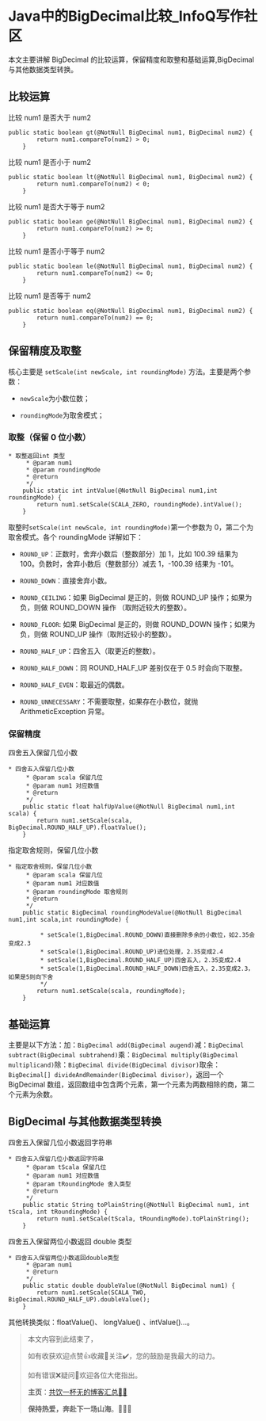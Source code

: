 # Java中的BigDecimal比较_InfoQ写作社区
本文主要讲解 BigDecimal 的比较运算，保留精度和取整和基础运算,BigDecimal 与其他数据类型转换。

比较运算
----

比较 num1 是否大于 num2

```
public static boolean gt(@NotNull BigDecimal num1, BigDecimal num2) {
        return num1.compareTo(num2) > 0;
    }
```

比较 num1 是否小于 num2

```
public static boolean lt(@NotNull BigDecimal num1, BigDecimal num2) {
        return num1.compareTo(num2) < 0;
    }
```

比较 num1 是否大于等于 num2

```
public static boolean ge(@NotNull BigDecimal num1, BigDecimal num2) {
        return num1.compareTo(num2) >= 0;
    }
```

比较 num1 是否小于等于 num2

```
public static boolean le(@NotNull BigDecimal num1, BigDecimal num2) {
        return num1.compareTo(num2) <= 0;
    }
```

比较 num1 是否等于 num2

```
public static boolean eq(@NotNull BigDecimal num1, BigDecimal num2) {
        return num1.compareTo(num2) == 0;
    }
```

保留精度及取整
-------

核心主要是 `setScale(int newScale, int roundingMode)` 方法。主要是两个参数：

*   `newScale`为小数位数；
    
*   `roundingMode`为取舍模式；
    

### 取整（保留 0 位小数）

```
* 取整返回int 类型
     * @param num1
     * @param roundingMode
     * @return
     */
    public static int intValue(@NotNull BigDecimal num1,int roundingMode) {
        return num1.setScale(SCALA_ZERO, roundingMode).intValue();
    }
```

取整时`setScale(int newScale, int roundingMode)`第一个参数为 0，第二个为取舍模式。各个 roundingMode 详解如下：

*   `ROUND_UP`：正数时，舍弃小数后（整数部分）加 1，比如 100.39 结果为 100。负数时，舍弃小数后（整数部分）减去 1，-100.39 结果为 -101。
    
*   `ROUND_DOWN`：直接舍弃小数。
    
*   `ROUND_CEILING`：如果 BigDecimal 是正的，则做 ROUND\_UP 操作；如果为负，则做 ROUND\_DOWN 操作 （取附近较大的整数）。
    
*   `ROUND_FLOOR`: 如果 BigDecimal 是正的，则做 ROUND\_DOWN 操作；如果为负，则做 ROUND\_UP 操作（取附近较小的整数）。
    
*   `ROUND_HALF_UP`：四舍五入（取更近的整数）。
    
*   `ROUND_HALF_DOWN`：同 ROUND\_HALF\_UP 差别仅在于 0.5 时会向下取整。
    
*   `ROUND_HALF_EVEN`：取最近的偶数。
    
*   `ROUND_UNNECESSARY`：不需要取整，如果存在小数位，就抛 ArithmeticException 异常。
    

### 保留精度

四舍五入保留几位小数

```
* 四舍五入保留几位小数
     * @param scala 保留几位
     * @param num1 对应数值
     * @return
     */
    public static float halfUpValue(@NotNull BigDecimal num1,int scala) {
        return num1.setScale(scala, BigDecimal.ROUND_HALF_UP).floatValue();
    }
```

指定取舍规则，保留几位小数

```
* 指定取舍规则，保留几位小数
     * @param scala 保留几位
     * @param num1 对应数值
     * @param roundingMode 取舍规则
     * @return
     */
    public static BigDecimal roundingModeValue(@NotNull BigDecimal num1,int scala,int roundingMode) {
        
         * setScale(1,BigDecimal.ROUND_DOWN)直接删除多余的小数位，如2.35会变成2.3
         * setScale(1,BigDecimal.ROUND_UP)进位处理，2.35变成2.4
         * setScale(1,BigDecimal.ROUND_HALF_UP)四舍五入，2.35变成2.4
         * setScale(1,BigDecimal.ROUND_HALF_DOWN)四舍五入，2.35变成2.3，如果是5则向下舍
         */
        return num1.setScale(scala, roundingMode);
    }
```

基础运算
----

主要是以下方法：加：`BigDecimal add(BigDecimal augend)`减：`BigDecimal subtract(BigDecimal subtrahend)`乘：`BigDecimal multiply(BigDecimal multiplicand)`除：`BigDecimal divide(BigDecimal divisor)`取余：`BigDecimal[] divideAndRemainder(BigDecimal divisor)`，返回一个 BigDecimal 数组，返回数组中包含两个元素，第一个元素为两数相除的商，第二个元素为余数。

BigDecimal 与其他数据类型转换
--------------------

四舍五入保留几位小数返回字符串

```
* 四舍五入保留几位小数返回字符串
     * @param tScala 保留几位
     * @param num1 对应数值
     * @param tRoundingMode 舍入类型
     * @return
     */
    public static String toPlainString(@NotNull BigDecimal num1, int tScala, int tRoundingMode) {
        return num1.setScale(tScala, tRoundingMode).toPlainString();
    }
```

四舍五入保留两位小数返回 double 类型

```
* 四舍五入保留两位小数返回double类型
     * @param num1
     * @return
     */
    public static double doubleValue(@NotNull BigDecimal num1) {
        return num1.setScale(SCALA_TWO, BigDecimal.ROUND_HALF_UP).doubleValue();
    }
```

其他转换类似：floatValue()、 longValue() 、intValue()...。

> 本文内容到此结束了，
> 
> 如有收获欢迎点赞👍收藏💖关注✔️，您的鼓励是我最大的动力。
> 
> 如有错误❌疑问💬欢迎各位大佬指出。
> 
> **主页**：[共饮一杯无的博客汇总👨‍💻](https://www.infoq.cn/u/zhanjq/publish)  
> 
> **保持热爱，奔赴下一场山海**。🏃🏃🏃